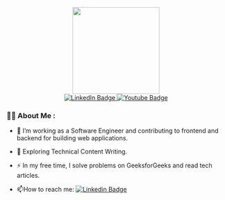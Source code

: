 <div id="header" align="center">
  <img src="https://media.giphy.com/media/2uvC1np3blzwg678w2/giphy.gif" width="200"/>
</div>
<div id="badges" align="center">
  <a href="https://www.linkedin.com/in/artsiom-sikirzhytski/">
    <img src="https://img.shields.io/badge/LinkedIn-blue?style=for-the-badge&logo=linkedin&logoColor=white" alt="LinkedIn Badge"/>
  </a>
  <a href="your-youtube-URL">
    <img src="https://img.shields.io/badge/YouTube-red?style=for-the-badge&logo=youtube&logoColor=white" alt="Youtube Badge"/>
  </a>
</div>
<div id="counter" align="center">
<img src="https://komarev.com/ghpvc/?username=Jozzzo&style=flat-square&color=brightgreen" alt="",/>
</div>

### :man_technologist: About Me :
- :telescope: I’m working as a Software Engineer and contributing to frontend and backend for building web applications.

- :seedling: Exploring Technical Content Writing.

- :zap: In my free time, I solve problems on GeeksforGeeks and read tech articles.

- :mailbox:How to reach me: [![Linkedin Badge](https://img.shields.io/badge/-kakbar-blue?style=flat&logo=Linkedin&logoColor=white)](https://www.linkedin.com/in/artsiom-sikirzhytski/)
